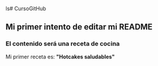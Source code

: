 ls# CursoGitHub
## Mi primer intento de editar mi README
### El contenido será una receta de cocina

Mi primer receta es: **"Hotcakes saludables"**